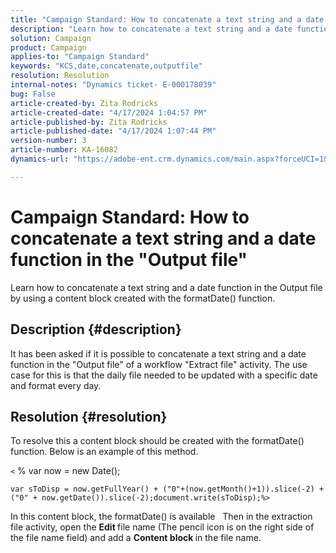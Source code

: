 ```yaml
---
title: "Campaign Standard: How to concatenate a text string and a date function in the \"Output file\""
description: "Learn how to concatenate a text string and a date function in the Output file"
solution: Campaign
product: Campaign
applies-to: "Campaign Standard"
keywords: "KCS,date,concatenate,outputfile"
resolution: Resolution
internal-notes: "Dynamics ticket- E-000178039"
bug: False
article-created-by: Zita Rodricks
article-created-date: "4/17/2024 1:04:57 PM"
article-published-by: Zita Rodricks
article-published-date: "4/17/2024 1:07:44 PM"
version-number: 3
article-number: KA-16082
dynamics-url: "https://adobe-ent.crm.dynamics.com/main.aspx?forceUCI=1&pagetype=entityrecord&etn=knowledgearticle&id=32b2de13-bbfc-ee11-a1ff-6045bd0065b6"

---
```

# Campaign Standard: How to concatenate a text string and a date function in the "Output file"


Learn how to concatenate a text string and a date function in the Output file by using a content block created with the formatDate() function.

## Description {#description}


It has been asked if it is possible to concatenate a text string and a date function in the "Output file" of a workflow "Extract file" activity. The use case for this is that the daily file needed to be updated with a specific date and format every day.


## Resolution {#resolution}


To resolve this a content block should be created with the formatDate() function. Below is an example of this method.

`<` %
var now = new Date();


```
var sToDisp = now.getFullYear() + ("0"+(now.getMonth()+1)).slice(-2) + ("0" + now.getDate()).slice(-2);document.write(sToDisp);%>
```


In this content block, the formatDate() is available
 
Then in the extraction file activity, open the <b>Edit </b>file name (The pencil icon is on the right side of the file name field) and add a <b>Content block </b>in the file name.
